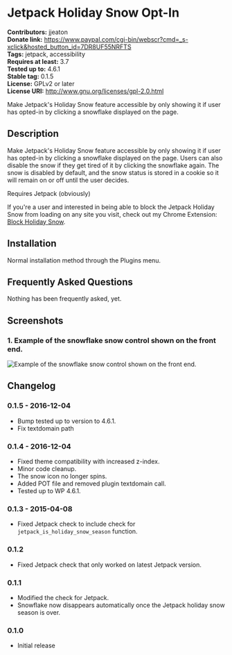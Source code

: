 # Jetpack Holiday Snow Opt-In #

**Contributors:** jjeaton    
**Donate link:** https://www.paypal.com/cgi-bin/webscr?cmd=_s-xclick&hosted_button_id=7DR8UF55NRFTS    
**Tags:** jetpack, accessibility    
**Requires at least:** 3.7    
**Tested up to:** 4.6.1    
**Stable tag:** 0.1.5    
**License:** GPLv2 or later    
**License URI:** http://www.gnu.org/licenses/gpl-2.0.html    

Make Jetpack's Holiday Snow feature accessible by only showing it if user has opted-in by clicking a snowflake displayed on the page.

## Description ##

Make Jetpack's Holiday Snow feature accessible by only showing it if user has opted-in by clicking a snowflake displayed on the page. Users can also disable the snow if they get tired of it by clicking the snowflake again. The snow is disabled by default, and the snow status is stored in a cookie so it will remain on or off until the user decides.

Requires Jetpack (obviously)

If you're a user and interested in being able to block the Jetpack Holiday Snow from loading on any site you visit, check out my Chrome Extension: [Block Holiday Snow](https://github.com/jjeaton/block-holiday-snow).

## Installation ##

Normal installation method through the Plugins menu.

## Frequently Asked Questions ##

Nothing has been frequently asked, yet.

## Screenshots ##

### 1. Example of the snowflake snow control shown on the front end. ###
![Example of the snowflake snow control shown on the front end.](http://ps.w.org/jetpack-holiday-snow-opt-in/assets/screenshot-1.png)


## Changelog ##

### 0.1.5 - 2016-12-04 ###

* Bump tested up to version to 4.6.1.
* Fix textdomain path

### 0.1.4 - 2016-12-04 ###

* Fixed theme compatibility with increased z-index.
* Minor code cleanup.
* The snow icon no longer spins.
* Added POT file and removed plugin textdomain call.
* Tested up to WP 4.6.1.

### 0.1.3 - 2015-04-08 ###

* Fixed Jetpack check to include check for `jetpack_is_holiday_snow_season` function.

### 0.1.2 ###

* Fixed Jetpack check that only worked on latest Jetpack version.

### 0.1.1 ###

* Modified the check for Jetpack.
* Snowflake now disappears automatically once the Jetpack holiday snow season is over.

### 0.1.0 ###

* Initial release
